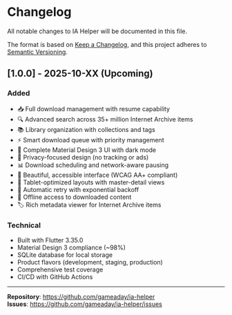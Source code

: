 # Changelog

All notable changes to IA Helper will be documented in this file.

The format is based on [Keep a Changelog](https://keepachangelog.com/en/1.0.0/),
and this project adheres to [Semantic Versioning](https://semver.org/spec/v2.0.0.html).

## [1.0.0] - 2025-10-XX (Upcoming)

### Added
- 📥 Full download management with resume capability
- 🔍 Advanced search across 35+ million Internet Archive items
- 📚 Library organization with collections and tags
- ⚡ Smart download queue with priority management
- 🌙 Complete Material Design 3 UI with dark mode
- 🔐 Privacy-focused design (no tracking or ads)
- 📊 Download scheduling and network-aware pausing
- 🎨 Beautiful, accessible interface (WCAG AA+ compliant)
- 📱 Tablet-optimized layouts with master-detail views
- 🔄 Automatic retry with exponential backoff
- 💾 Offline access to downloaded content
- 🏷️ Rich metadata viewer for Internet Archive items

### Technical
- Built with Flutter 3.35.0
- Material Design 3 compliance (~98%)
- SQLite database for local storage
- Product flavors (development, staging, production)
- Comprehensive test coverage
- CI/CD with GitHub Actions

---

**Repository**: https://github.com/gameaday/ia-helper  
**Issues**: https://github.com/gameaday/ia-helper/issues
